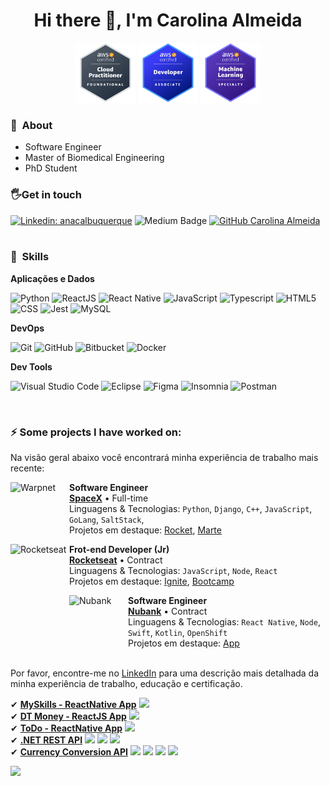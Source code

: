 <h1 align="center">Hi there 👋, I'm Carolina Almeida</h1>

<!--h4 align="center"> I am a Software Engineer from Brasil. ✨</h4-->

<p align="center">
 <img width ='96px' src='https://github.com/cgalmeida/sample.images/blob/main/AWS-Certified-Cloud-Practitioner_badge.634f8a21af2e0e956ed8905a72366146ba22b74c.png'>
 <img width ='96px' src='https://github.com/cgalmeida/sample.images/blob/main/AWS-Certified-Developer-Associate_badge.5c083fa855fe82c1cf2d0c8b883c265ec72a17c0.png'>
 <img width ='96px' src='https://github.com/cgalmeida/sample.images/blob/main/AWS-Certified-Machine-Learning-Specialty_badge.e5d66b56552bbf046f905bacaecef6dad0ae7180.png'>
</p>

<h3> 👋 &nbsp;About </h3>

<ul>
  <li>Software Engineer</li>
  <li>Master of Biomedical Engineering </li>
  <li>PhD Student</li>
</ul>  


<h3>🖐Get in touch </h3>

[![Linkedin: anacalbuquerque](https://img.shields.io/badge/-anacalbuquerque-blue?style=flat-square&logo=Linkedin&logoColor=white&link=https://www.linkedin.com/in/anacalbuquerque/)](https://www.linkedin.com/in/anacalbuquerque/)
![Medium Badge](https://img.shields.io/badge/-Medium-333333?style=flat&logo=medium)
[![GitHub Carolina Almeida]( https://img.shields.io/github/followers/cgalmeida?label=follow&style=social)](https://github.com/cgalmeida)
<br>
<br>

<h3> 🚀 &nbsp;Skills </h3>

**Aplicações e Dados**

  ![Python](https://img.shields.io/badge/Python-333333?style=flat&logo=python)
  ![ReactJS](https://img.shields.io/badge/React-20232A?style=for-the-badge&logo=react&logoColor=61DAFB)
  ![React Native](https://img.shields.io/badge/-React%20Native-333333?style=flat&logo=react)
  ![JavaScript](https://img.shields.io/badge/-JavaScript-333333?style=flat&logo=javascript)
  ![Typescript](https://img.shields.io/badge/-TypeScript-333333?style=flat&logo=typescript)
  ![HTML5](https://img.shields.io/badge/-HTML5-333333?style=flat&logo=HTML5)
  ![CSS](https://img.shields.io/badge/-CSS-333333?style=flat&logo=CSS3&logoColor=1572B6)
  ![Jest](https://img.shields.io/badge/-Jest-333333?style=flat&logo=jest)
  ![MySQL](https://img.shields.io/badge/-MySQL-333333?style=flat&logo=mysql)


**DevOps**

  ![Git](https://img.shields.io/badge/-Git-333333?style=flat&logo=git)
  ![GitHub](https://img.shields.io/badge/-GitHub-333333?style=flat&logo=github)
  ![Bitbucket](https://img.shields.io/badge/-Bitbucket-333333?style=flat&logo=bitbucket)
  ![Docker](https://img.shields.io/badge/-Docker-333333?style=flat&logo=docker)

**Dev Tools**

  ![Visual Studio Code](https://img.shields.io/badge/-Visual%20Studio%20Code-333333?style=flat&logo=visual-studio-code&logoColor=007ACC)
  ![Eclipse](https://img.shields.io/badge/-Eclipse-333333?style=flat&logo=eclipse-ide&logoColor=2C2255)
  ![Figma](https://img.shields.io/badge/-Figma-333333?style=flat&logo=figma&logoColor=007ACC)
  ![Insomnia](https://img.shields.io/badge/-Insomnia-333333?style=flat&logo=insomnia)
  ![Postman](https://img.shields.io/badge/-Postman-333333?style=flat&logo=postman)

<br/>

### ⚡ Some projects I have worked on:
Na visão geral abaixo você encontrará minha experiência de trabalho mais recente:

[<img align="left" height="94px" width="94px" alt="Warpnet" src="https://www.spacex.com/static/images/share.jpg"/>](https://www.spacex.com/)

**Software Engineer** \
[**SpaceX**](https://www.spacex.com/) • Full-time \
Linguagens & Tecnologias: `Python`, `Django`, `C++`, `JavaScript`, `GoLang`, `SaltStack`,\
Projetos em destaque: [Rocket](https://www.spacex.com/), [Marte](https://pt.wikipedia.org/wiki/Marte_(planeta))
<br/>

[<img align="left" height="94px" width="94px" alt="Rocketseat" src="https://yt3.ggpht.com/ytc/AKedOLQkXnYChXAHOeBQLzwhk1_BHYgUXs6ITQOakoeNoQ=s900-c-k-c0x00ffffff-no-rj"/>](https://rocketseat.com.br/)

**Frot-end Developer (Jr)** \
[**Rocketseat**](https://rocketseat.com.br/) • Contract \
Linguagens & Tecnologias: `JavaScript`, `Node`, `React`\
Projetos em destaque: [Ignite](), [Bootcamp]()
<br/>

[<img align="left" height="94px" width="94px" alt="Nubank" src="https://nubank.com.br/images/nu-icon.png?v=2"/>](https://nubank.com.br/)

**Software Engineer** \
[**Nubank**](https://nubank.com.br/) • Contract \
Linguagens & Tecnologias: `React Native`, `Node`, `Swift`, `Kotlin`, `OpenShift` \
Projetos em destaque: [App](https://nubank.com.br/)
<br/>
<br/>

Por favor, encontre-me no [LinkedIn](https://www.linkedin.com/in/put-here-your-username/) para uma descrição mais detalhada da minha experiência de trabalho, educação e certificação.

✔ **[MySkills - ReactNative App](https://github.com/cgalmeida/myskills-app)** <img width='18px' src='https://raw.githubusercontent.com/rahulbanerjee26/githubAboutMeGenerator/main/icons/reactjs.svg'> <br>
✔ **[DT Money - ReactJS App](https://github.com/cgalmeida/DTMoney-ReactJS-App)** <img width='18px' src='https://raw.githubusercontent.com/rahulbanerjee26/githubAboutMeGenerator/main/icons/reactjs.svg'> <br>
✔ **[ToDo - ReactNative App](https://github.com/cgalmeida/todo-app-react-native)** <img width='18px' src='https://raw.githubusercontent.com/rahulbanerjee26/githubAboutMeGenerator/main/icons/reactjs.svg'> <br>
✔ **[.NET REST API](https://github.com/cgalmeida/REST-API-using-.NET-Core-and-Docker)** <img width='18px' src='https://raw.githubusercontent.com/rahulbanerjee26/githubAboutMeGenerator/main/icons/dotnet.svg'> <img width='18px' src='https://raw.githubusercontent.com/rahulbanerjee26/githubAboutMeGenerator/main/icons/csharp.svg'> <img width='18px' src='https://raw.githubusercontent.com/rahulbanerjee26/githubAboutMeGenerator/main/icons/docker.svg'><br>
✔ **[Currency Conversion API](https://github.com/cgalmeida/challenge-bravo)** <img width='18px' src='https://raw.githubusercontent.com/rahulbanerjee26/githubAboutMeGenerator/main/icons/nodejs.svg'> <img width='18px' src='https://www.vectorlogo.zone/logos/postgresql/postgresql-icon.svg'> <img width='18px' src='https://raw.githubusercontent.com/rahulbanerjee26/githubAboutMeGenerator/main/icons/docker.svg'> <img width='18px' src='https://www.vectorlogo.zone/logos/redis/redis-icon.svg'><br>
<!--✔ **[Jobream - List-of-Learning-Resources](https://github.com/Jobream/List-of-Learning-Resources)** <br>
✔ **[EddieHubCommunity - awesome-github-profiles](https://github.com/EddieHubCommunity/awesome-github-profiles)** <br> -->


<a href="https://github.com/cgalmeida">
  <img height="180em" src="https://github-readme-stats.vercel.app/api?username=cgalmeida&theme=dracula&show_icons=true" />
</a>

<br/>
